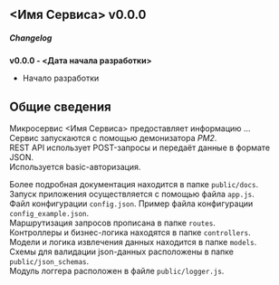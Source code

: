 ## <Имя Сервиса> v0.0.0

##### Changelog
**v0.0.0 - <Дата начала разработки>**
* Начало разработки

## Общие сведения

Микросервис <Имя Сервиса> предоставляет информацию ...  
Сервис запускаются с помощью демонизатора *PM2*.  
REST API использует POST-запросы и передаёт данные в формате JSON.  
Используется basic-авторизация.  

Более подробная документация находится в папке `public/docs`.  
Запуск приложения осуществляется с помощью файла `app.js`.  
Файл конфигурации `config.json`. Пример файла конфигурации `config_example.json`.  
Маршрутизация запросов прописана в папке `routes`.  
Контроллеры и бизнес-логика находятся в папке `controllers`.  
Модели и логика извлечения данных находится в папке `models`.  
Схемы для валидации json-данных расположены в папке `public/json_schemas`.  
Модуль логгера расположен в файле `public/logger.js`.  